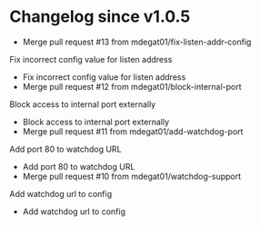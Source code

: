 # Changelog since v1.0.5
- Merge pull request #13 from mdegat01/fix-listen-addr-config

Fix incorrect config value for listen address 
- Fix incorrect config value for listen address 
- Merge pull request #12 from mdegat01/block-internal-port

Block access to internal port externally 
- Block access to internal port externally 
- Merge pull request #11 from mdegat01/add-watchdog-port

Add port 80 to watchdog URL 
- Add port 80 to watchdog URL 
- Merge pull request #10 from mdegat01/watchdog-support

Add watchdog url to config 
- Add watchdog url to config 
